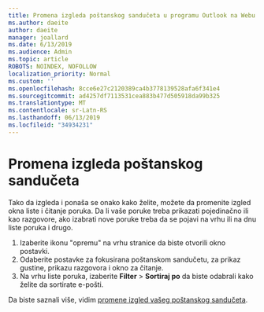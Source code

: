 ```yaml
---
title: Promena izgleda poštanskog sandučeta u programu Outlook na Webu
ms.author: daeite
author: daeite
manager: joallard
ms.date: 6/13/2019
ms.audience: Admin
ms.topic: article
ROBOTS: NOINDEX, NOFOLLOW
localization_priority: Normal
ms.custom: ''
ms.openlocfilehash: 8cce6e27c2120389ca4b3778139528afa6f341e4
ms.sourcegitcommit: ad4257df7113531cea883b477d505918da99b325
ms.translationtype: MT
ms.contentlocale: sr-Latn-RS
ms.lasthandoff: 06/13/2019
ms.locfileid: "34934231"
---
```

# <a name="change-the-look-of-your-mailbox"></a>Promena izgleda poštanskog sandučeta

Tako da izgleda i ponaša se onako kako želite, možete da promenite izgled okna liste i čitanje poruka. Da li vaše poruke treba prikazati pojedinačno ili kao razgovore, ako izabrati nove poruke treba da se pojavi na vrhu ili na dnu liste poruka i drugo.

1. Izaberite ikonu "opremu" na vrhu stranice da biste otvorili okno postavki.
1. Odaberite postavke za fokusirana poštanskom sandučetu, za prikaz gustine, prikazu razgovora i okno za čitanje.
1. Na vrhu liste poruka, izaberite **Filter** > **Sortiraj po** da biste odabrali kako želite da sortirate e-pošti.

Da biste saznali više, vidim [promene izgled vašeg poštanskog sandučeta](https://support.office.com/article/b41c2ecb-f23c-42b3-b7f8-659646d5e58c).